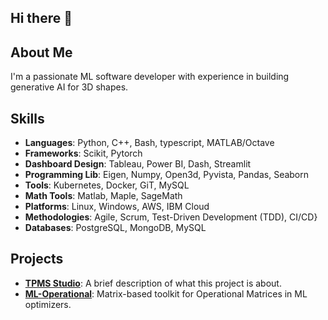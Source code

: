 ## Hi there 👋



## About Me
I'm a passionate ML software developer with experience in building generative AI for 3D shapes.


 
## Skills
- **Languages**: Python,  C++, Bash, typescript, MATLAB/Octave
- **Frameworks**: Scikit, Pytorch
- **Dashboard Design**: Tableau, Power BI, Dash, Streamlit
- **Programming Lib**: Eigen, Numpy, Open3d, Pyvista, Pandas, Seaborn
- **Tools**: Kubernetes, Docker, GiT, MySQL
- **Math Tools**: Matlab, Maple, SageMath
- **Platforms**: Linux,  Windows,  AWS,  IBM Cloud
- **Methodologies**: Agile, Scrum, Test-Driven Development (TDD), CI/CD}
- **Databases**: PostgreSQL, MongoDB, MySQL

## Projects
- **[TPMS Studio](https://tpmsstudio.com/)**: A brief description of what this project is about.
- **[ML-Operational](https://github.com/Sleron/SPSMAT)**: Matrix-based toolkit for Operational Matrices in ML optimizers.

